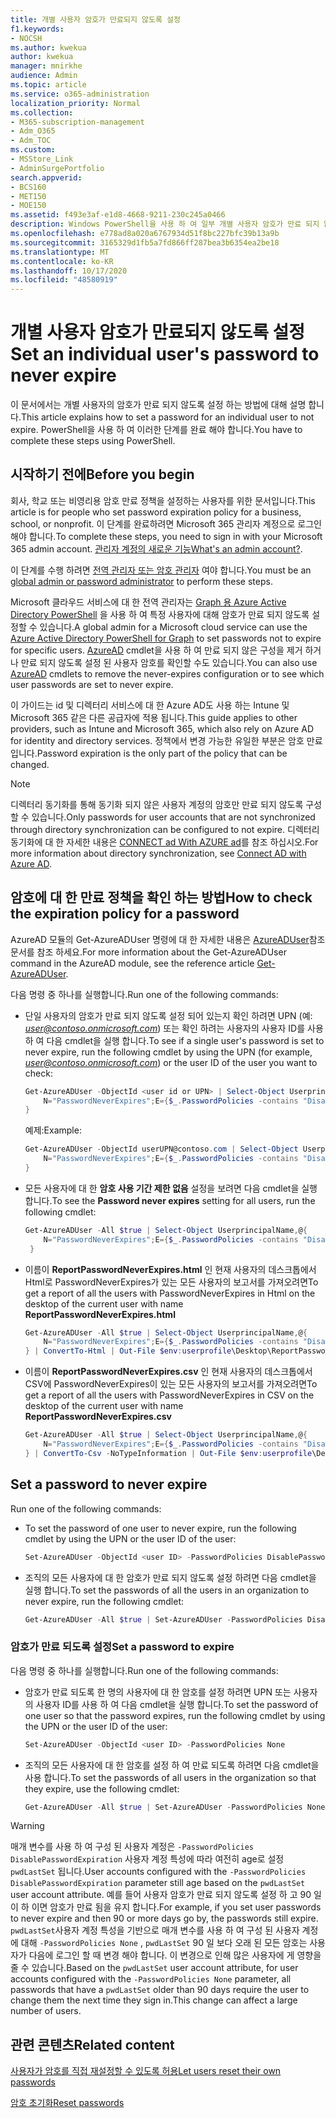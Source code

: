```yaml
---
title: 개별 사용자 암호가 만료되지 않도록 설정
f1.keywords:
- NOCSH
ms.author: kwekua
author: kwekua
manager: mnirkhe
audience: Admin
ms.topic: article
ms.service: o365-administration
localization_priority: Normal
ms.collection:
- M365-subscription-management
- Adm_O365
- Adm_TOC
ms.custom:
- MSStore_Link
- AdminSurgePortfolio
search.appverid:
- BCS160
- MET150
- MOE150
ms.assetid: f493e3af-e1d8-4668-9211-230c245a0466
description: Windows PowerShell을 사용 하 여 일부 개별 사용자 암호가 만료 되지 않도록 설정 하는 방법을 알아봅니다.
ms.openlocfilehash: e778ad8a020a6767934d51f8bc227bfc39b13a9b
ms.sourcegitcommit: 3165329d1fb5a7fd866ff287bea3b6354ea2be18
ms.translationtype: MT
ms.contentlocale: ko-KR
ms.lasthandoff: 10/17/2020
ms.locfileid: "48580919"
---
```

# <a name="set-an-individual-users-password-to-never-expire"></a><span data-ttu-id="f6701-103">개별 사용자 암호가 만료되지 않도록 설정</span><span class="sxs-lookup"><span data-stu-id="f6701-103">Set an individual user's password to never expire</span></span>

<span data-ttu-id="f6701-104">이 문서에서는 개별 사용자의 암호가 만료 되지 않도록 설정 하는 방법에 대해 설명 합니다.</span><span class="sxs-lookup"><span data-stu-id="f6701-104">This article explains how to set a password for an individual user to not expire.</span></span> <span data-ttu-id="f6701-105">PowerShell을 사용 하 여 이러한 단계를 완료 해야 합니다.</span><span class="sxs-lookup"><span data-stu-id="f6701-105">You have to complete these steps using PowerShell.</span></span>

## <a name="before-you-begin"></a><span data-ttu-id="f6701-106">시작하기 전에</span><span class="sxs-lookup"><span data-stu-id="f6701-106">Before you begin</span></span>

<span data-ttu-id="f6701-107">회사, 학교 또는 비영리용 암호 만료 정책을 설정하는 사용자를 위한 문서입니다.</span><span class="sxs-lookup"><span data-stu-id="f6701-107">This article is for people who set password expiration policy for a business, school, or nonprofit.</span></span> <span data-ttu-id="f6701-108">이 단계를 완료하려면 Microsoft 365 관리자 계정으로 로그인해야 합니다.</span><span class="sxs-lookup"><span data-stu-id="f6701-108">To complete these steps, you need to sign in with your Microsoft 365 admin account.</span></span> <span data-ttu-id="f6701-109">[관리자 계정의 새로운 기능](../admin-overview/admin-overview.md)</span><span class="sxs-lookup"><span data-stu-id="f6701-109">[What's an admin account?](../admin-overview/admin-overview.md).</span></span> 

<span data-ttu-id="f6701-110">이 단계를 수행 하려면 [전역 관리자 또는 암호 관리자](about-admin-roles.md) 여야 합니다.</span><span class="sxs-lookup"><span data-stu-id="f6701-110">You must be an [global admin or password administrator](about-admin-roles.md) to perform these steps.</span></span>

<span data-ttu-id="f6701-111">Microsoft 클라우드 서비스에 대 한 전역 관리자는 [Graph 용 Azure Active Directory PowerShell](https://docs.microsoft.com/powershell/azure/active-directory/install-adv2?view=azureadps-2.0) 을 사용 하 여 특정 사용자에 대해 암호가 만료 되지 않도록 설정할 수 있습니다.</span><span class="sxs-lookup"><span data-stu-id="f6701-111">A global admin for a Microsoft cloud service can use the [Azure Active Directory PowerShell for Graph](https://docs.microsoft.com/powershell/azure/active-directory/install-adv2?view=azureadps-2.0) to set passwords not to expire for specific users.</span></span> <span data-ttu-id="f6701-112">[AzureAD](https://docs.microsoft.com/powershell/module/Azuread) cmdlet을 사용 하 여 만료 되지 않은 구성을 제거 하거나 만료 되지 않도록 설정 된 사용자 암호를 확인할 수도 있습니다.</span><span class="sxs-lookup"><span data-stu-id="f6701-112">You can also use [AzureAD](https://docs.microsoft.com/powershell/module/Azuread) cmdlets to remove the never-expires configuration or to see which user passwords are set to never expire.</span></span>

<span data-ttu-id="f6701-113">이 가이드는 id 및 디렉터리 서비스에 대 한 Azure AD도 사용 하는 Intune 및 Microsoft 365 같은 다른 공급자에 적용 됩니다.</span><span class="sxs-lookup"><span data-stu-id="f6701-113">This guide applies to other providers, such as Intune and Microsoft 365, which also rely on Azure AD for identity and directory services.</span></span> <span data-ttu-id="f6701-114">정책에서 변경 가능한 유일한 부분은 암호 만료입니다.</span><span class="sxs-lookup"><span data-stu-id="f6701-114">Password expiration is the only part of the policy that can be changed.</span></span>

> [!NOTE]
> <span data-ttu-id="f6701-115">디렉터리 동기화를 통해 동기화 되지 않은 사용자 계정의 암호만 만료 되지 않도록 구성할 수 있습니다.</span><span class="sxs-lookup"><span data-stu-id="f6701-115">Only passwords for user accounts that are not synchronized through directory synchronization can be configured to not expire.</span></span> <span data-ttu-id="f6701-116">디렉터리 동기화에 대 한 자세한 내용은 [CONNECT ad With AZURE ad](https://docs.microsoft.com/azure/active-directory/connect/active-directory-aadconnect)를 참조 하십시오.</span><span class="sxs-lookup"><span data-stu-id="f6701-116">For more information about directory synchronization, see [Connect AD with Azure AD](https://docs.microsoft.com/azure/active-directory/connect/active-directory-aadconnect).</span></span>

## <a name="how-to-check-the-expiration-policy-for-a-password"></a><span data-ttu-id="f6701-117">암호에 대 한 만료 정책을 확인 하는 방법</span><span class="sxs-lookup"><span data-stu-id="f6701-117">How to check the expiration policy for a password</span></span>

<span data-ttu-id="f6701-118">AzureAD 모듈의 Get-AzureADUser 명령에 대 한 자세한 내용은 [AzureADUser](https://docs.microsoft.com/powershell/module/Azuread/Get-AzureADUser?view=azureadps-2.0)참조 문서를 참조 하세요.</span><span class="sxs-lookup"><span data-stu-id="f6701-118">For more information about the Get-AzureADUser command in the AzureAD module, see the reference article [Get-AzureADUser](https://docs.microsoft.com/powershell/module/Azuread/Get-AzureADUser?view=azureadps-2.0).</span></span>

<span data-ttu-id="f6701-119">다음 명령 중 하나를 실행합니다.</span><span class="sxs-lookup"><span data-stu-id="f6701-119">Run one of the following commands:</span></span>

- <span data-ttu-id="f6701-120">단일 사용자의 암호가 만료 되지 않도록 설정 되어 있는지 확인 하려면 UPN (예: *user@contoso.onmicrosoft.com*) 또는 확인 하려는 사용자의 사용자 ID를 사용 하 여 다음 cmdlet을 실행 합니다.</span><span class="sxs-lookup"><span data-stu-id="f6701-120">To see if a single user's password is set to never expire, run the following cmdlet by using the UPN (for example, *user@contoso.onmicrosoft.com*) or the user ID of the user you want to check:</span></span>

    ```powershell
    Get-AzureADUser -ObjectId <user id or UPN> | Select-Object UserprincipalName,@{
        N="PasswordNeverExpires";E={$_.PasswordPolicies -contains "DisablePasswordExpiration"}
    }
    ```

    <span data-ttu-id="f6701-121">예제:</span><span class="sxs-lookup"><span data-stu-id="f6701-121">Example:</span></span>

    ```powershell
    Get-AzureADUser -ObjectId userUPN@contoso.com | Select-Object UserprincipalName,@{
        N="PasswordNeverExpires";E={$_.PasswordPolicies -contains "DisablePasswordExpiration"}
    }
    ```  

- <span data-ttu-id="f6701-122">모든 사용자에 대 한 **암호 사용 기간 제한 없음** 설정을 보려면 다음 cmdlet을 실행 합니다.</span><span class="sxs-lookup"><span data-stu-id="f6701-122">To see the **Password never expires** setting for all users, run the following cmdlet:</span></span>

    ```powershell
    Get-AzureADUser -All $true | Select-Object UserprincipalName,@{
        N="PasswordNeverExpires";E={$_.PasswordPolicies -contains "DisablePasswordExpiration"}
     }
    ```

- <span data-ttu-id="f6701-123">이름이 **ReportPasswordNeverExpires.html** 인 현재 사용자의 데스크톱에서 Html로 PasswordNeverExpires가 있는 모든 사용자의 보고서를 가져오려면</span><span class="sxs-lookup"><span data-stu-id="f6701-123">To get a report of all the users with PasswordNeverExpires in Html on the desktop of the current user with name  **ReportPasswordNeverExpires.html**</span></span>

    ```powershell
    Get-AzureADUser -All $true | Select-Object UserprincipalName,@{
        N="PasswordNeverExpires";E={$_.PasswordPolicies -contains "DisablePasswordExpiration"}
    } | ConvertTo-Html | Out-File $env:userprofile\Desktop\ReportPasswordNeverExpires.html
    ```  

- <span data-ttu-id="f6701-124">이름이 **ReportPasswordNeverExpires.csv** 인 현재 사용자의 데스크톱에서 CSV에 PasswordNeverExpires이 있는 모든 사용자의 보고서를 가져오려면</span><span class="sxs-lookup"><span data-stu-id="f6701-124">To get a report of all the users with PasswordNeverExpires in CSV on the desktop of the current user with name **ReportPasswordNeverExpires.csv**</span></span>

    ```powershell
    Get-AzureADUser -All $true | Select-Object UserprincipalName,@{
        N="PasswordNeverExpires";E={$_.PasswordPolicies -contains "DisablePasswordExpiration"}
    } | ConvertTo-Csv -NoTypeInformation | Out-File $env:userprofile\Desktop\ReportPasswordNeverExpires.csv

## Set a password to never expire

Run one of the following commands:

- To set the password of one user to never expire, run the following cmdlet by using the UPN or the user ID of the user:

    ```powershell
    Set-AzureADUser -ObjectId <user ID> -PasswordPolicies DisablePasswordExpiration
    ```

- <span data-ttu-id="f6701-125">조직의 모든 사용자에 대 한 암호가 만료 되지 않도록 설정 하려면 다음 cmdlet을 실행 합니다.</span><span class="sxs-lookup"><span data-stu-id="f6701-125">To set the passwords of all the users in an organization to never expire, run the following cmdlet:</span></span>

    ```powershell
    Get-AzureADUser -All $true | Set-AzureADUser -PasswordPolicies DisablePasswordExpiration
    ```

### <a name="set-a-password-to-expire"></a><span data-ttu-id="f6701-126">암호가 만료 되도록 설정</span><span class="sxs-lookup"><span data-stu-id="f6701-126">Set a password to expire</span></span>

<span data-ttu-id="f6701-127">다음 명령 중 하나를 실행합니다.</span><span class="sxs-lookup"><span data-stu-id="f6701-127">Run one of the following commands:</span></span>

- <span data-ttu-id="f6701-128">암호가 만료 되도록 한 명의 사용자에 대 한 암호를 설정 하려면 UPN 또는 사용자의 사용자 ID를 사용 하 여 다음 cmdlet을 실행 합니다.</span><span class="sxs-lookup"><span data-stu-id="f6701-128">To set the password of one user so that the password expires, run the following cmdlet by using the UPN or the user ID of the user:</span></span>

    ```powershell
    Set-AzureADUser -ObjectId <user ID> -PasswordPolicies None
    ```

- <span data-ttu-id="f6701-129">조직의 모든 사용자에 대 한 암호를 설정 하 여 만료 되도록 하려면 다음 cmdlet을 사용 합니다.</span><span class="sxs-lookup"><span data-stu-id="f6701-129">To set the passwords of all users in the organization so that they expire, use the following cmdlet:</span></span>

    ```powershell
    Get-AzureADUser -All $true | Set-AzureADUser -PasswordPolicies None
    ```

> [!WARNING]
> <span data-ttu-id="f6701-130">매개 변수를 사용 하 여 구성 된 사용자 계정은 `-PasswordPolicies DisablePasswordExpiration` 사용자 계정 특성에 따라 여전히 age로 설정 `pwdLastSet` 됩니다.</span><span class="sxs-lookup"><span data-stu-id="f6701-130">User accounts configured with the `-PasswordPolicies DisablePasswordExpiration` parameter still age based on the `pwdLastSet` user account attribute.</span></span> <span data-ttu-id="f6701-131">예를 들어 사용자 암호가 만료 되지 않도록 설정 하 고 90 일이 하 이면 암호가 만료 됨을 유지 합니다.</span><span class="sxs-lookup"><span data-stu-id="f6701-131">For example, if you set user passwords to never expire and then 90 or more days go by, the passwords still expire.</span></span> <span data-ttu-id="f6701-132">`pwdLastSet`사용자 계정 특성을 기반으로 매개 변수를 사용 하 여 구성 된 사용자 계정에 대해 `-PasswordPolicies None` , `pwdLastSet` 90 일 보다 오래 된 모든 암호는 사용자가 다음에 로그인 할 때 변경 해야 합니다. 이 변경으로 인해 많은 사용자에 게 영향을 줄 수 있습니다.</span><span class="sxs-lookup"><span data-stu-id="f6701-132">Based on the `pwdLastSet` user account attribute, for user accounts configured with the `-PasswordPolicies None` parameter, all passwords that have a `pwdLastSet` older than 90 days require the user to change them the next time they sign in.This change can affect a large number of users.</span></span>

## <a name="related-content"></a><span data-ttu-id="f6701-133">관련 콘텐츠</span><span class="sxs-lookup"><span data-stu-id="f6701-133">Related content</span></span>

[<span data-ttu-id="f6701-134">사용자가 암호를 직접 재설정할 수 있도록 허용</span><span class="sxs-lookup"><span data-stu-id="f6701-134">Let users reset their own passwords</span></span>](../add-users/let-users-reset-passwords.md)

[<span data-ttu-id="f6701-135">암호 초기화</span><span class="sxs-lookup"><span data-stu-id="f6701-135">Reset passwords</span></span>](../add-users/reset-passwords.md)